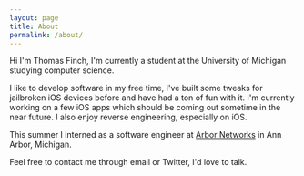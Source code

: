 ```yaml
---
layout: page
title: About
permalink: /about/
---
```


Hi I'm Thomas Finch, I'm currently a student at the University of Michigan studying computer science. 

I like to develop software in my free time, I've built some tweaks for jailbroken iOS devices before and have had a ton of fun with it. I'm currently working on a few iOS apps which should be coming out sometime in the near future. I also enjoy reverse engineering, especially on iOS. 

This summer I interned as a software engineer at [Arbor Networks](http://www.arbornetworks.com/) in Ann Arbor, Michigan. 

Feel free to contact me through email or Twitter, I'd love to talk.
